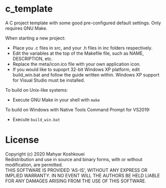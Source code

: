 # c_template

A C project template with some good pre-configured default settings. Only requires GNU Make.

When starting a new project:
* Place you .c files in src, and your .h files in inc folders respectively.
* Edit the variables at the top of the Makefile file, such as NAME, DESCRIPTION, etc.
* Replace the meta/icon.ico file with your own application icon.
* If you would like to supoprt 32-bit Windows XP platform, edit build_win.bat and follow the guide written within. Windows XP support for Visual Studio must be installed.

To build on Unix-like systems:
* Execute GNU Make in your shell with `make`

To build on Windows with Native Tools Command Prompt for VS2019:
* Execute `build_win.bat`

# License

Copyright (c) 2020 Mahyar Koshkouei<br>
Redistribution and use in source and binary forms, with or without modification, are permitted.<br>
THIS SOFTWARE IS PROVIDED 'AS-IS', WITHOUT ANY EXPRESS OR IMPLIED WARRANTY. IN NO EVENT WILL THE AUTHORS BE HELD LIABLE FOR ANY DAMAGES ARISING FROM THE USE OF THIS SOFTWARE. 
